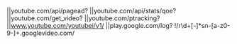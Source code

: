 ||youtube.com/api/pagead?
||youtube.com/api/stats/qoe?
||youtube.com/get_video?
||youtube.com/ptracking?
||www.youtube.com/youtubei/v1/
||play.google.com/log?
!/r\d+[\-]*sn-[a-z0-9\-]+\.googlevideo\.com/